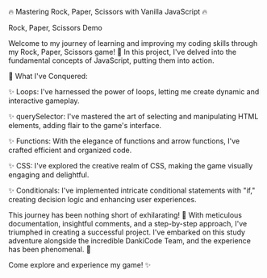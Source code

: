 🔥 Mastering Rock, Paper, Scissors with Vanilla JavaScript 🔥

Rock, Paper, Scissors Demo

Welcome to my journey of learning and improving my coding skills through my Rock, Paper, Scissors game! 🚀 In this project, I've delved into the fundamental concepts of JavaScript, putting them into action.

🌟 What I've Conquered:

✨ Loops: I've harnessed the power of loops, letting me create dynamic and interactive gameplay.

✨ querySelector: I've mastered the art of selecting and manipulating HTML elements, adding flair to the game's interface.

✨ Functions: With the elegance of functions and arrow functions, I've crafted efficient and organized code.

✨ CSS: I've explored the creative realm of CSS, making the game visually engaging and delightful.

✨ Conditionals: I've implemented intricate conditional statements with "if," creating decision logic and enhancing user experiences.

This journey has been nothing short of exhilarating! 🎉 With meticulous documentation, insightful comments, and a step-by-step approach, I've triumphed in creating a successful project. I've embarked on this study adventure alongside the incredible DankiCode Team, and the experience has been phenomenal. 💪

Come explore and experience my game! ✨
